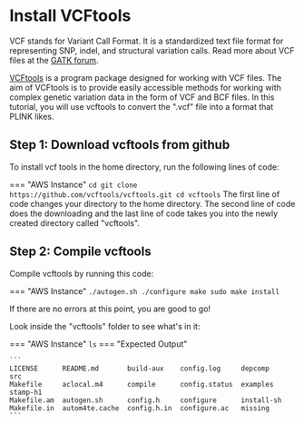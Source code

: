 # Install VCFtools

VCF stands for Variant Call Format. It is a standardized text file format for representing SNP, indel, and structural variation calls. Read more about VCF files at the [GATK forum](https://gatk.broadinstitute.org/hc/en-us/articles/360035531692-VCF-Variant-Call-Format).

[VCFtools](http://vcftools.sourceforge.net/man_latest.html#EXAMPLES) is a program package designed for working with VCF files. The aim of VCFtools is to provide easily accessible methods for working with complex genetic variation data in the form of VCF and BCF files. In this tutorial, you will use vcftools to convert the ".vcf" file into a format that PLINK likes.


## Step 1: Download vcftools from github

To install vcf tools in the home directory, run the following lines of code:

=== "AWS Instance"
    ```
    cd
    git clone https://github.com/vcftools/vcftools.git
    cd vcftools
    ```
The first line of code changes your directory to the home directory. The second line of code does the downloading and the last line of code takes you into the newly created directory called "vcftools".

## Step 2: Compile vcftools

Compile vcftools by running this code:

=== "AWS Instance"
    ```
    ./autogen.sh
    ./configure
    make
    sudo make install
    ```

If there are no errors at this point, you are good to go!

Look inside the "vcftools" folder to see what's in it:

=== "AWS Instance"
    ```
    ls
    ```
=== "Expected Output"

    ```
    LICENSE      README.md       build-aux    config.log     depcomp     src
    Makefile     aclocal.m4      compile      config.status  examples    stamp-h1
    Makefile.am  autogen.sh      config.h     configure      install-sh
    Makefile.in  autom4te.cache  config.h.in  configure.ac   missing
    ```
